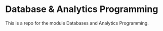# Database & Analytics Programming

This is a repo for the module Databases and Analytics Programming.
